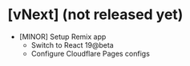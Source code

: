 # [vNext] (not released yet)
- [MINOR] Setup Remix app
  - Switch to React 19@beta
  - Configure Cloudflare Pages configs
